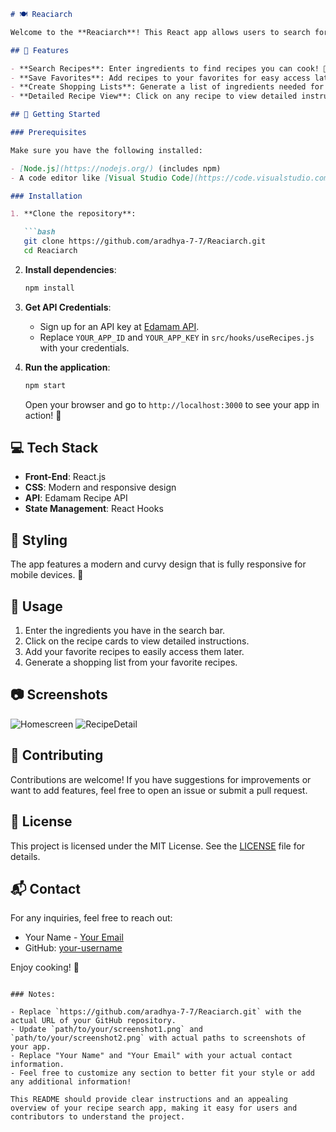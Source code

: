 
```markdown
# 🍽️ Reaciarch

Welcome to the **Reaciarch**! This React app allows users to search for delicious Indian recipes based on ingredients they have at home. You can save your favorite recipes and create a shopping list to make cooking easier and more fun! 

## 🌟 Features

- **Search Recipes**: Enter ingredients to find recipes you can cook! 🥘
- **Save Favorites**: Add recipes to your favorites for easy access later. ❤️
- **Create Shopping Lists**: Generate a list of ingredients needed for your favorite recipes. 🛒
- **Detailed Recipe View**: Click on any recipe to view detailed instructions and ingredients. 📖

## 🚀 Getting Started

### Prerequisites

Make sure you have the following installed:

- [Node.js](https://nodejs.org/) (includes npm)
- A code editor like [Visual Studio Code](https://code.visualstudio.com/)

### Installation

1. **Clone the repository**:

   ```bash
   git clone https://github.com/aradhya-7-7/Reaciarch.git
   cd Reaciarch
   ```

2. **Install dependencies**:

   ```bash
   npm install
   ```

3. **Get API Credentials**:
   - Sign up for an API key at [Edamam API](https://developer.edamam.com/).
   - Replace `YOUR_APP_ID` and `YOUR_APP_KEY` in `src/hooks/useRecipes.js` with your credentials.

4. **Run the application**:

   ```bash
   npm start
   ```

   Open your browser and go to `http://localhost:3000` to see your app in action! 🎉

## 💻 Tech Stack

- **Front-End**: React.js
- **CSS**: Modern and responsive design
- **API**: Edamam Recipe API
- **State Management**: React Hooks

## 🎨 Styling

The app features a modern and curvy design that is fully responsive for mobile devices. 🌈

## 📝 Usage

1. Enter the ingredients you have in the search bar.
2. Click on the recipe cards to view detailed instructions.
3. Add your favorite recipes to easily access them later.
4. Generate a shopping list from your favorite recipes.

## 📷 Screenshots

![Homescreen](https://github.com/user-attachments/assets/1efba480-7591-4a6e-b4f8-341d9a70a698) ![RecipeDetail](https://github.com/user-attachments/assets/442c1827-9ffb-4fbd-93f0-96caee923945)

## 🤝 Contributing

Contributions are welcome! If you have suggestions for improvements or want to add features, feel free to open an issue or submit a pull request.

## 📄 License

This project is licensed under the MIT License. See the [LICENSE](LICENSE) file for details.

## 📬 Contact

For any inquiries, feel free to reach out:

- Your Name - [Your Email](mailto:aradhya610@example.com)
- GitHub: [your-username](https://github.com/aradhya-7-7)

Enjoy cooking! 🍳
```

### Notes:

- Replace `https://github.com/aradhya-7-7/Reaciarch.git` with the actual URL of your GitHub repository.
- Update `path/to/your/screenshot1.png` and `path/to/your/screenshot2.png` with actual paths to screenshots of your app.
- Replace "Your Name" and "Your Email" with your actual contact information.
- Feel free to customize any section to better fit your style or add any additional information! 

This README should provide clear instructions and an appealing overview of your recipe search app, making it easy for users and contributors to understand the project.
